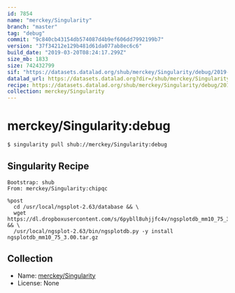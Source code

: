 ```yaml
---
id: 7854
name: "merckey/Singularity"
branch: "master"
tag: "debug"
commit: "9c840cb43154db574087d4b9ef606dd7992199b7"
version: "37f34212e129b481d61da077ab8ec6c6"
build_date: "2019-03-20T08:24:17.299Z"
size_mb: 1833
size: 742432799
sif: "https://datasets.datalad.org/shub/merckey/Singularity/debug/2019-03-20-9c840cb4-37f34212/37f34212e129b481d61da077ab8ec6c6.simg"
datalad_url: https://datasets.datalad.org?dir=/shub/merckey/Singularity/debug/2019-03-20-9c840cb4-37f34212/
recipe: https://datasets.datalad.org/shub/merckey/Singularity/debug/2019-03-20-9c840cb4-37f34212/Singularity
collection: merckey/Singularity
---
```


# merckey/Singularity:debug

```bash
$ singularity pull shub://merckey/Singularity:debug
```

## Singularity Recipe

```singularity
Bootstrap: shub
From: merckey/Singularity:chipqc

%post
  cd /usr/local/ngsplot-2.63/database && \
  wget https://dl.dropboxusercontent.com/s/6pybll8uhjjfc4v/ngsplotdb_mm10_75_3.00.tar.gz && \
  /usr/local/ngsplot-2.63/bin/ngsplotdb.py -y install ngsplotdb_mm10_75_3.00.tar.gz
```

## Collection

 - Name: [merckey/Singularity](https://github.com/merckey/Singularity)
 - License: None

